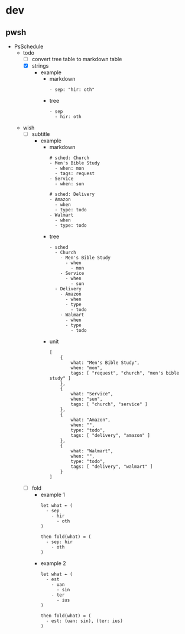 # dev
## pwsh
- PsSchedule
  - todo
    - [ ] convert tree table to markdown table
    - [x] strings
      - example
        - markdown
          ```
          - sep: "hir: oth"
          ```
        - tree
          ```
          - sep
            - hir: oth
          ```

  - wish
    - [ ] subtitle
      - example
        - markdown
          ```
          # sched: Church
          - Men's Bible Study
            - when: mon
            - tags: request
          - Service
            - when: sun

          # sched: Delivery
          - Amazon
            - when
            - type: todo
          - Walmart
            - when
            - type: todo
          ```
        - tree
          ```
          - sched
            - Church
              - Men's Bible Study
                - when
                  - mon
              - Service
                - when
                  - sun
            - Delivery
              - Amazon
                - when
                - type
                  - todo
              - Walmart
                - when
                - type
                  - todo
          ```
        - unit
          ```
          [
              {
                  what: "Men's Bible Study",
                  when: "mon",
                  tags: [ "request", "church", "men's bible study" ]
              },
              {
                  what: "Service",
                  when: "sun",
                  tags: [ "church", "service" ]
              },
              {
                  what: "Amazon",
                  when: "",
                  type: "todo",
                  tags: [ "delivery", "amazon" ]
              },
              {
                  what: "Walmart",
                  when: "",
                  type: "todo",
                  tags: [ "delivery", "walmart" ]
              }
          ]
          ```
    - [ ] fold
      - example 1
        ```
        let what ← (
          - sep
            - hir
              - oth
        )

        then fold(what) = (
          - sep: hir
            - oth
        )
        ```
      - example 2
        ```
        let what ← (
          - est
            - uan
              - sin
            - ter
              - ius
        )

        then fold(what) = (
          - est: (uan: sin), (ter: ius)
        )
        ```
